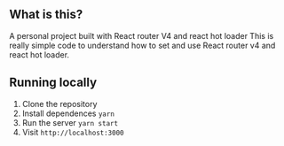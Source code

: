 ## What is this?

A personal project built with React router V4 and react hot loader
This is really simple code to understand how to set and use React router v4 and react hot loader.


## Running locally

1. Clone the repository
1. Install dependences `yarn`
1. Run the server `yarn start`
1. Visit `http://localhost:3000`
